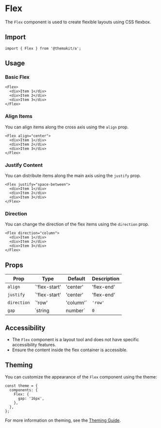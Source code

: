 # Flex

The `Flex` component is used to create flexible layouts using CSS flexbox.

## Import

```tsx
import { Flex } from '@themakit/a';
```

## Usage

### Basic Flex

```tsx
<Flex>
  <div>Item 1</div>
  <div>Item 2</div>
  <div>Item 3</div>
</Flex>
```

### Align Items

You can align items along the cross axis using the `align` prop.

```tsx
<Flex align="center">
  <div>Item 1</div>
  <div>Item 2</div>
  <div>Item 3</div>
</Flex>
```

### Justify Content

You can distribute items along the main axis using the `justify` prop.

```tsx
<Flex justify="space-between">
  <div>Item 1</div>
  <div>Item 2</div>
  <div>Item 3</div>
</Flex>
```

### Direction

You can change the direction of the flex items using the `direction` prop.

```tsx
<Flex direction="column">
  <div>Item 1</div>
  <div>Item 2</div>
  <div>Item 3</div>
</Flex>
```

## Props

| Prop         | Type                | Default   | Description                                      |
|--------------|---------------------|-----------|--------------------------------------------------|
| `align`      | `'flex-start' | 'center' | 'flex-end' | 'stretch'` | `'stretch'` | Alignment of items along the cross axis.        |
| `justify`    | `'flex-start' | 'center' | 'flex-end' | 'space-between' | 'space-around'` | `'flex-start'` | Distribution of items along the main axis.      |
| `direction`  | `'row' | 'column'`   | `'row'`   | Direction of the flex items.                    |
| `gap`        | `string | number`   | `0`       | Gap between flex items.                         |

## Accessibility

- The `Flex` component is a layout tool and does not have specific accessibility features.
- Ensure the content inside the flex container is accessible.

## Theming

You can customize the appearance of the `Flex` component using the theme:

```tsx
const theme = {
  components: {
    Flex: {
      gap: '16px',
    },
  },
};
```

For more information on theming, see the [Theming Guide](../../../theming/overview).